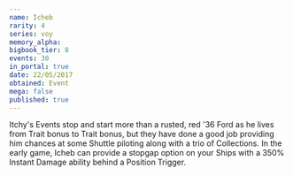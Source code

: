 ```yaml
---
name: Icheb
rarity: 4
series: voy
memory_alpha:
bigbook_tier: 8
events: 30
in_portal: true
date: 22/05/2017
obtained: Event
mega: false
published: true
---
```


Itchy's Events stop and start more than a rusted, red '36 Ford as he lives from Trait bonus to Trait bonus, but they have done a good job providing him chances at some Shuttle piloting along with a trio of Collections. In the early game, Icheb can provide a stopgap option on your Ships with a 350% Instant Damage ability behind a Position Trigger.
